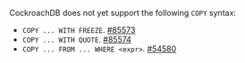 CockroachDB does not yet support the following `COPY` syntax:

  - `COPY ... WITH FREEZE`. [#85573](https://github.com/cockroachdb/cockroach/issues/85573)
  - `COPY ... WITH QUOTE`. [#85574](https://github.com/cockroachdb/cockroach/issues/85574)
  - `COPY ... FROM ... WHERE <expr>`. [#54580](https://github.com/cockroachdb/cockroach/issues/54580)
